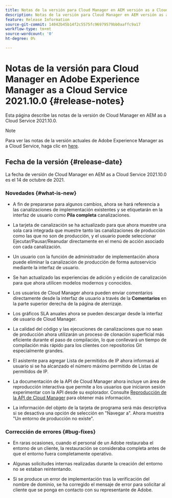 ```yaml
---
title: Notas de la versión para Cloud Manager en AEM versión as a Cloud Service 2021.10.0
description: Notas de la versión para Cloud Manager en AEM versión as a Cloud Service 2021.10.0
feature: Release Information
source-git-commit: 14042b45b14f2c5575fc96979579bb0aaffc9a17
workflow-type: tm+mt
source-wordcount: '0'
ht-degree: 0%

---
```


# Notas de la versión para Cloud Manager en Adobe Experience Manager as a Cloud Service 2021.10.0 {#release-notes}

Esta página describe las notas de la versión de Cloud Manager en AEM as a Cloud Service 2021.10.0.

>[!NOTE]
>Para ver las notas de la versión actuales de Adobe Experience Manager as a Cloud Service, haga clic en [here](https://experienceleague.adobe.com/docs/experience-manager-cloud-service/release-notes/release-notes/release-notes-current.html?lang=es).

## Fecha de la versión {#release-date}

La fecha de versión de Cloud Manager en AEM as a Cloud Service 2021.10.0 es el 14 de octubre de 2021.


### Novedades {#what-is-new}

* A fin de prepararse para algunos cambios, ahora se hará referencia a las canalizaciones de implementación existentes y se etiquetarán en la interfaz de usuario como **Pila completa** canalizaciones.

* La tarjeta de canalización se ha actualizado para que ahora muestre una sola cara integrada que muestre tanto las canalizaciones de producción como las que no son de producción, y el usuario puede seleccionar Ejecutar/Pausar/Reanudar directamente en el menú de acción asociado con cada canalización.

* Un usuario con la función de administrador de implementación ahora puede eliminar la canalización de producción de forma autoservicio mediante la interfaz de usuario.

* Se han actualizado las experiencias de adición y edición de canalización para que ahora utilicen modelos modernos y conocidos.

* Los usuarios de Cloud Manager ahora pueden enviar comentarios directamente desde la interfaz de usuario a través de la **Comentarios** en la parte superior derecha de la página de aterrizaje.

* Los gráficos SLA anuales ahora se pueden descargar desde la interfaz de usuario de Cloud Manager.

* La calidad del código y las ejecuciones de canalizaciones que no sean de producción ahora utilizarán un proceso de clonación superficial más eficiente durante el paso de compilación, lo que conllevará un tiempo de compilación más rápido para los clientes con repositorios Git especialmente grandes.

* El asistente para agregar Lista de permitidos de IP ahora informará al usuario si se ha alcanzado el número máximo permitido de Listas de permitidos de IP.

* La documentación de la API de Cloud Manager ahora incluye un área de reproducción interactiva que permite a los usuarios que iniciaron sesión experimentar con la API desde su explorador. Consulte [Reproducción de la API de Cloud Manager](https://www.adobe.io/experience-cloud/cloud-manager/reference/playground/) para obtener más información.

* La información del objeto de la tarjeta de programa será más descriptiva si se desactiva una opción de selección en &quot;Navegar a&quot;. Ahora muestra &quot;Un entorno de producción no existe&quot;.

### Corrección de errores {#bug-fixes}

* En raras ocasiones, cuando el personal de un Adobe restauraba el entorno de un cliente, la restauración se consideraba completa antes de que el entorno fuera completamente operativo.

* Algunas solicitudes internas realizadas durante la creación del entorno no se estaban reintentando.

* Si se produce un error de implementación tras la verificación del nombre de dominio, se ha corregido el mensaje de error para solicitar al cliente que se ponga en contacto con su representante de Adobe.

